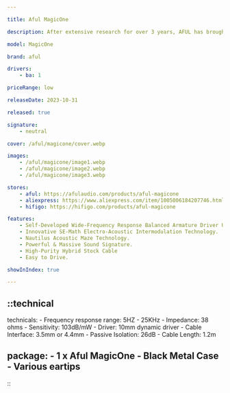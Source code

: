 ```yaml
---

title: Aful MagicOne

description: After extensive research for over 3 years, AFUL has brought us the all-new MagicOne. They have developed a specially customized full-frequency balanced armature driver with premium materials and a meticulous construction process. AFUL has also implemented its newly developed technologies including SE-Math Electro-Acoustic Intermodulation, and Nautilius Acoustic Maze. These help the pair to achieve true high-resolution sound performance. Get the correct tone, and experience an exquisite sound with the AFUL MagicOne!

model: MagicOne

brand: aful

drivers: 
    - ba: 1

priceRange: low

releaseDate: 2023-10-31

released: true

signature:
    - neutral

cover: /aful/magicone/cover.webp

images:
    - /aful/magicone/image1.webp
    - /aful/magicone/image2.webp
    - /aful/magicone/image3.webp

stores:
    - aful: https://afulaudio.com/products/aful-magicone
    - aliexpress: https://www.aliexpress.com/item/1005006184207746.html
    - hifigo: https://hifigo.com/products/aful-magicone

features:
    - Self-Developed Wide-Frequency Response Balanced Armature Driver Unit.
    - Innovative SE-Math Electro-Acoustic Intermodulation Technology.
    - Nautilus Acoustic Maze Technology.
    - Powerful & Massive Sound Signature.
    - High-Purity Hybrid Stock Cable
    - Easy to Drive.

showInIndex: true

---
```



::technical
---
technicals:
    - Frequency response range: 5HZ - 25KHz
    - Impedance: 38 ohms
    - Sensitivity: 103dB/mW
    - Driver: 10mm dynamic driver
    - Cable Interface: 3.5mm or 4.4mm
    - Passive Isolation: 26dB
    - Cable Length: 1.2m

package: 
    - 1 x Aful MagicOne
    - Black Metal Case
    - Various eartips
---
::